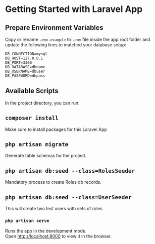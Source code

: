 # Getting Started with Laravel App

## Prepare Environment Variables

Copy or rename `.env.example` to `.env` file inside the app root folder and update the following lines to matched your database setup:

```
DB_CONNECTION=mysql
DB_HOST=127.0.0.1
DB_PORT=3306
DB_DATABASE=dbname
DB_USERNAME=dbuser
DB_PASSWORD=dbpass
```

## Available Scripts

In the project directory, you can run:

## `composer install`

Make sure to install packages for this Laravel App

## `php artisan migrate`

Generate table schemas for the project.

## `php artisan db:seed --class=RolesSeeder`

Mandatory process to create Roles db records.

## `php artisan db:seed --class=UserSeeder`

This will create two test users with sets of roles.

### `php artisan serve`

Runs the app in the development mode.\
Open [http://localhost:8000](http://localhost:8000) to view it in the browser.
